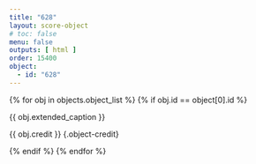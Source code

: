 ```yaml
---
title: "628"
layout: score-object
# toc: false
menu: false
outputs: [ html ]
order: 15400
object:
  - id: "628"
---
```


{% for obj in objects.object_list %}
{% if obj.id == object[0].id %}

{{ obj.extended_caption }}

{{ obj.credit }} {.object-credit}

{% endif %}
{% endfor %}

